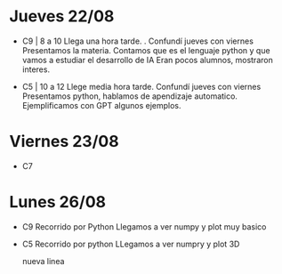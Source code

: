 # Jueves 22/08

- C9 | 8 a 10
    Llega una hora tarde. . Confundí jueves con viernes
    Presentamos la materia.
    Contamos que es el lenguaje python y que vamos a estudiar el desarrollo de IA
    Eran pocos alumnos, mostraron interes.

- C5 | 10 a 12
    Llege media hora tarde. Confundí jueves con viernes
    Presentamos python, hablamos de apendizaje automatico.
    Ejemplificamos con GPT algunos ejemplos.

# Viernes 23/08

- C7 


# Lunes 26/08

- C9
    Recorrido por Python
    Llegamos a ver numpy y plot muy basico


- C5
    Recorrido por python
    LLegamos a ver numpry y plot 3D

    nueva linea